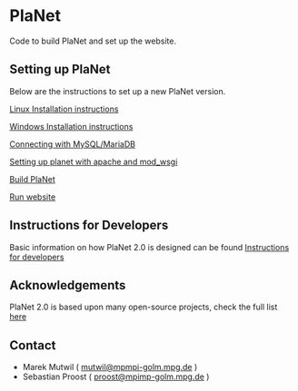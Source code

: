 # PlaNet
Code to build PlaNet and set up the website. 

Setting up PlaNet
-----------------
Below are the instructions to set up a new PlaNet version.

[Linux Installation instructions](docs/install_linux.md)

[Windows Installation instructions](docs/install_windows.md)


[Connecting with MySQL/MariaDB](docs/connect_mysql.md)

[Setting up planet with apache and mod_wsgi](docs/apache_wsgi.md)


[Build PlaNet](docs/building_planet.md)


[Run website](docs/run_website.md)


Instructions for Developers
---------------------------

Basic information on how PlaNet 2.0 is designed can be found [Instructions for developers](docs/developer.md)

Acknowledgements
----------------

PlaNet 2.0 is based upon many open-source projects, check the full list [here](docs/acknowledgements.md)


Contact
-------

  * Marek Mutwil ( mutwil@mpmpi-golm.mpg.de )
  * Sebastian Proost ( proost@mpimp-golm.mpg.de )

